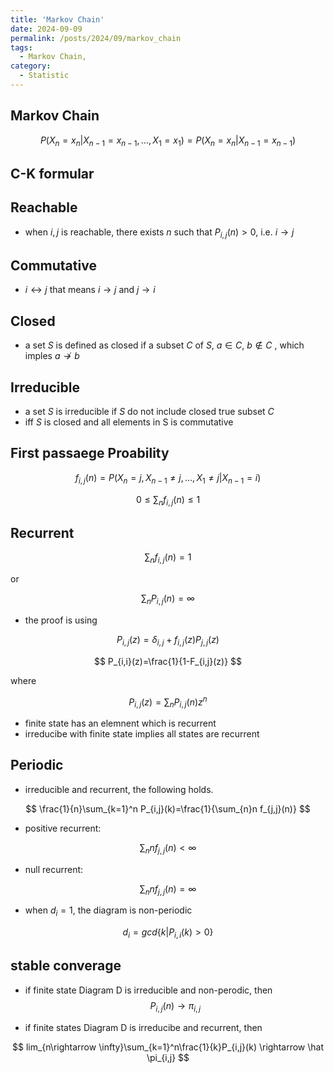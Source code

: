 ```yaml
---
title: 'Markov Chain'
date: 2024-09-09
permalink: /posts/2024/09/markov_chain
tags:
  - Markov Chain, 
category:
  - Statistic
---
```


## Markov Chain



$$
P(X_n=x_n|X_{n-1}=x_{n-1},\dots,X_{1}=x_1)=P(X_n=x_n|X_{n-1}=x_{n-1})
$$


## C-K formular



## Reachable
- when $i,j$ is reachable, there exists $n$ such that $P_{i,j}(n)>0$, i.e.  $i \rightarrow j$


## Commutative
- $i \leftrightarrow j$ that means $i \rightarrow j$ and $j \rightarrow i$

## Closed
- a set $S$ is defined as closed if a subset $C$ of $S$, $a \in C$, $b \notin C$ , which imples $a \not\to b$

## Irreducible
- a set $S$ is irreducible if $S$ do not include closed true subset $C$ 
- iff $S$ is closed and all elements in S is commutative


## First passaege Proability

$$ f_{i,j}(n)=P(X_n=j,X_{n-1}\not= j,\dots, X_1\not=j|X_{n-1}=i)$$

$$ 0\le \sum_{n} f_{i,j}(n) \le 1$$

## Recurrent
$$\sum_{n} f_{i,j}(n) =1$$

or

$$\sum_{n} P_{i,j}(n)=\infty$$


- the proof is using 

$$ 
P_{i,j}(z)=\delta_{i,j}+f_{i,j}(z)P_{j,j}(z)
$$

$$
P_{i,i}(z)=\frac{1}{1-F_{i,j}(z)} 
$$

where 


$$P_{i,j}(z)=\sum_{n}P_{i,j}(n)z^n$$

- finite state has an elemnent which is recurrent
- irreducibe with finite state implies all states are recurrent

## Periodic

- irreducible and recurrent, the following holds.

$$
\frac{1}{n}\sum_{k=1}^n P_{i,j}(k)=\frac{1}{\sum_{n}n f_{j,j}(n)}
$$

- positive recurrent:

$$\sum_{n}n f_{j,j}(n) < \infty
$$

- null recurrent:

$$\sum_{n}n f_{j,j}(n) = \infty
$$

- when $d_i=1$, the diagram is non-periodic

$$d_i=gcd\{k|P_{i,i}(k)>0\}$$



## stable converage
- if finite state Diagram D is irreducible and non-perodic, then 
$$
P_{i,j}(n) \rightarrow \pi_{i,j}
$$

- if finite states Diagram D is irreducibe and recurrent, then 

$$
lim_{n\rightarrow \infty}\sum_{k=1}^n\frac{1}{k}P_{i,j}(k) \rightarrow \hat \pi_{i,j}
$$






